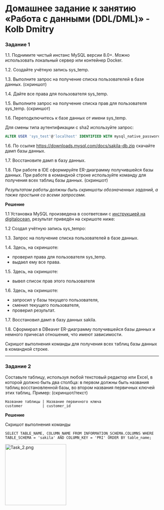 # Домашнее задание к занятию «Работа с данными (DDL/DML)» - Kolb Dmitry 

### Задание 1
1.1. Поднимите чистый инстанс MySQL версии 8.0+. Можно использовать локальный сервер или контейнер Docker.

1.2. Создайте учётную запись sys_temp. 

1.3. Выполните запрос на получение списка пользователей в базе данных. (скриншот)

1.4. Дайте все права для пользователя sys_temp. 

1.5. Выполните запрос на получение списка прав для пользователя sys_temp. (скриншот)

1.6. Переподключитесь к базе данных от имени sys_temp.

Для смены типа аутентификации с sha2 используйте запрос: 
```sql
ALTER USER 'sys_test'@'localhost' IDENTIFIED WITH mysql_native_password BY 'password';
```
1.6. По ссылке https://downloads.mysql.com/docs/sakila-db.zip скачайте дамп базы данных.

1.7. Восстановите дамп в базу данных.

1.8. При работе в IDE сформируйте ER-диаграмму получившейся базы данных. При работе в командной строке используйте команду для получения всех таблиц базы данных. (скриншот)

*Результатом работы должны быть скриншоты обозначенных заданий, а также простыня со всеми запросами.*

**Решение**

1.1 Установка MySQL произведена в соответсвии с [инструкцией на digitalocean](https://www.digitalocean.com/community/tutorials/how-to-install-mysql-on-ubuntu-22-04), результат приведён на скришоте ниже:



1.2 Создал учётную запись sys_tempo:



1.3. Запрос на получение списка пользователей в базе данных.



1.4. Здесь, на скриншоте:
- проверил права для пользователя sys_temp.
- выдаел ему все права.



1.5. Здесь, на скриншоте:
- вывел список прав этого пользователя



1.6. Здесь, на скриншоте:
- запросил у базы текущего пользователя,
- сменил текущего пользователя,
- проверил результат.



1.7. Восстановил дамп в базу данных sakila.

1.8. Сформирал в DBeaver ER-диаграмму получившейся базы данных и немного причесал отношения, что имеют зависимости. 



Скришот выполнения команды для получения всех таблиц базы данных в командной строке.



---

### Задание 2
Составьте таблицу, используя любой текстовый редактор или Excel, в которой должно быть два столбца: в первом должны быть названия таблиц восстановленной базы, во втором названия первичных ключей этих таблиц. Пример: (скриншот/текст)
```
Название таблицы | Название первичного ключа
customer         | customer_id
```

**Решение**

Скришот выполнения команды 
```
SELECT TABLE_NAME, COLUMN_NAME FROM INFORMATION_SCHEMA.COLUMNS WHERE TABLE_SCHEMA = 'sakila' AND COLUMN_KEY = 'PRI' ORDER BY table_name;
```

<img src="images/Task_2.png" alt="Task_2.png" width="200" height="auto">

